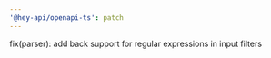 ```yaml
---
'@hey-api/openapi-ts': patch
---
```


fix(parser): add back support for regular expressions in input filters
